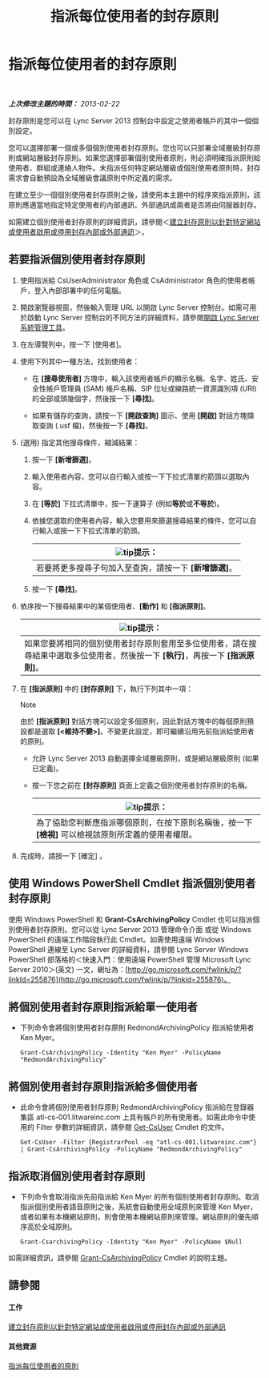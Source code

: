 ﻿---
title: 指派每位使用者的封存原則
TOCTitle: 指派每位使用者的封存原則
ms:assetid: a12ca483-b235-460f-b3fe-130fb3087264
ms:mtpsurl: https://technet.microsoft.com/zh-tw/library/Gg182560(v=OCS.15)
ms:contentKeyID: 49291866
ms.date: 08/10/2015
mtps_version: v=OCS.15
ms.translationtype: HT
---

# 指派每位使用者的封存原則

 

_**上次修改主題的時間：** 2013-02-22_

封存原則是您可以在 Lync Server 2013 控制台中設定之使用者帳戶的其中一個個別設定。

您可以選擇部署一個或多個個別使用者封存原則。您也可以只部署全域層級封存原則或網站層級封存原則。如果您選擇部署個別使用者原則，則必須明確指派原則給使用者、群組或連絡人物件。未指派任何特定網站層級或個別使用者原則時，封存需求會自動預設為全域層級會議原則中所定義的需求。

在建立至少一個個別使用者封存原則之後，請使用本主題中的程序來指派原則，該原則應適當地指定特定使用者的內部通訊、外部通訊或兩者是否將由伺服器封存。

如需建立個別使用者封存原則的詳細資訊，請參閱＜[建立封存原則以針對特定網站或使用者啟用或停用封存內部或外部通訊](lync-server-2013-creating-an-archiving-policy-to-enable-or-disable-archiving-of-internal-or-external-communications-for-specific-sites-or-users.md)＞。

## 若要指派個別使用者封存原則

1.  使用指派給 CsUserAdministrator 角色或 CsAdministrator 角色的使用者帳戶，登入內部部署中的任何電腦。

2.  開啟瀏覽器視窗，然後輸入管理 URL 以開啟 Lync Server 控制台。如需可用於啟動 Lync Server 控制台的不同方法的詳細資料，請參閱[開啟 Lync Server 系統管理工具](lync-server-2013-open-lync-server-administrative-tools.md)。

3.  在左導覽列中，按一下 \[使用者\]。

4.  使用下列其中一種方法，找到使用者：
    
      - 在 **\[搜尋使用者\]** 方塊中，輸入該使用者帳戶的顯示名稱、名字、姓氏、安全性帳戶管理員 (SAM) 帳戶名稱、SIP 位址或線路統一資源識別項 (URI) 的全部或頭幾個字，然後按一下 **\[尋找\]**。
    
      - 如果有儲存的查詢，請按一下 **\[開啟查詢\]** 圖示、使用 **\[開啟\]** 對話方塊擷取查詢 (.usf 檔)，然後按一下 **\[尋找\]**。

5.  (選用) 指定其他搜尋條件，縮減結果：
    
    1.  按一下 **\[新增篩選\]**。
    
    2.  輸入使用者內容，您可以自行輸入或按一下下拉式清單的箭頭以選取內容。
    
    3.  在 **\[等於\]** 下拉式清單中，按一下運算子 (例如**等於**或**不等於**)。
    
    4.  依據您選取的使用者內容，輸入您要用來篩選搜尋結果的條件，您可以自行輸入或按一下下拉式清單的箭頭。
        
        <table>
        <thead>
        <tr class="header">
        <th><img src="images/JJ205025.tip(OCS.15).gif" title="tip" alt="tip" />提示：</th>
        </tr>
        </thead>
        <tbody>
        <tr class="odd">
        <td>若要將更多搜尋子句加入至查詢，請按一下 <strong>[新增篩選]</strong>。</td>
        </tr>
        </tbody>
        </table>
    
    5.  按一下 **\[尋找\]**。

6.  依序按一下搜尋結果中的某個使用者、**\[動作\]** 和 **\[指派原則\]**。
    
    <table>
    <thead>
    <tr class="header">
    <th><img src="images/JJ205025.tip(OCS.15).gif" title="tip" alt="tip" />提示：</th>
    </tr>
    </thead>
    <tbody>
    <tr class="odd">
    <td>如果您要將相同的個別使用者封存原則套用至多位使用者，請在搜尋結果中選取多位使用者，然後按一下 <strong>[執行]</strong>，再按一下 <strong>[指派原則]</strong>。</td>
    </tr>
    </tbody>
    </table>


7.  在 **\[指派原則\]** 中的 **\[封存原則\]** 下，執行下列其中一項：
    
    > [!NOTE]  
    > 由於 <strong>[指派原則]</strong> 對話方塊可以設定多個原則，因此對話方塊中的每個原則預設都是選取 <strong>[&lt;維持不變&gt;]</strong>。不變更此設定，即可繼續沿用先前指派給使用者的原則。
    
    
      - 允許 Lync Server 2013 自動選擇全域層級原則，或是網站層級原則 (如果已定義)。
    
      - 按一下您之前在 **\[封存原則\]** 頁面上定義之個別使用者封存原則的名稱。
        
        <table>
        <thead>
        <tr class="header">
        <th><img src="images/JJ205025.tip(OCS.15).gif" title="tip" alt="tip" />提示：</th>
        </tr>
        </thead>
        <tbody>
        <tr class="odd">
        <td>為了協助您判斷應指派哪個原則，在按下原則名稱後，按一下 <strong>[檢視]</strong> 可以檢視該原則所定義的使用者權限。</td>
        </tr>
        </tbody>
        </table>


8.  完成時，請按一下 \[確定\] 。

## 使用 Windows PowerShell Cmdlet 指派個別使用者封存原則

使用 Windows PowerShell 和 **Grant-CsArchivingPolicy** Cmdlet 也可以指派個別使用者封存原則。您可以從 Lync Server 2013 管理命令介面 或從 Windows PowerShell 的遠端工作階段執行此 Cmdlet。如需使用遠端 Windows PowerShell 連線至 Lync Server 的詳細資料，請參閱 Lync Server Windows PowerShell 部落格的＜快速入門：使用遠端 PowerShell 管理 Microsoft Lync Server 2010＞(英文) 一文，網址為：[http://go.microsoft.com/fwlink/p/?linkId=255876](http://go.microsoft.com/fwlink/p/?linkid=255876)。

## 將個別使用者封存原則指派給單一使用者

  - 下列命令會將個別使用者封存原則 RedmondArchivingPolicy 指派給使用者 Ken Myer。
    
        Grant-CsArchivingPolicy -Identity "Ken Myer" -PolicyName "RedmondArchivingPolicy"

## 將個別使用者封存原則指派給多個使用者

  - 此命令會將個別使用者封存原則 RedmondArchivingPolicy 指派給在登錄器集區 atl-cs-001.litwareinc.com 上具有帳戶的所有使用者。如需此命令中使用的 Filter 參數的詳細資訊，請參閱 [Get-CsUser](https://docs.microsoft.com/en-us/powershell/module/skype/Get-CsUser) Cmdlet 的文件。
    
        Get-CsUser -Filter {RegistrarPool -eq "atl-cs-001.litwareinc.com"} | Grant-CsArchivingPolicy -PolicyName "RedmondArchivingPolicy"

## 指派取消個別使用者封存原則

  - 下列命令會取消指派先前指派給 Ken Myer 的所有個別使用者封存原則。取消指派個別使用者語音原則之後，系統會自動使用全域原則來管理 Ken Myer，或者如果有本機網站原則，則會使用本機網站原則來管理。網站原則的優先順序高於全域原則。
    
        Grant-CsarchivingPolicy -Identity "Ken Myer" -PolicyName $Null

如需詳細資訊，請參閱 [Grant-CsArchivingPolicy](https://docs.microsoft.com/en-us/powershell/module/skype/Grant-CsArchivingPolicy) Cmdlet 的說明主題。

## 請參閱

#### 工作

[建立封存原則以針對特定網站或使用者啟用或停用封存內部或外部通訊](lync-server-2013-creating-an-archiving-policy-to-enable-or-disable-archiving-of-internal-or-external-communications-for-specific-sites-or-users.md)  

#### 其他資源

[指派每位使用者的原則](lync-server-2013-assigning-per-user-policies.md)

